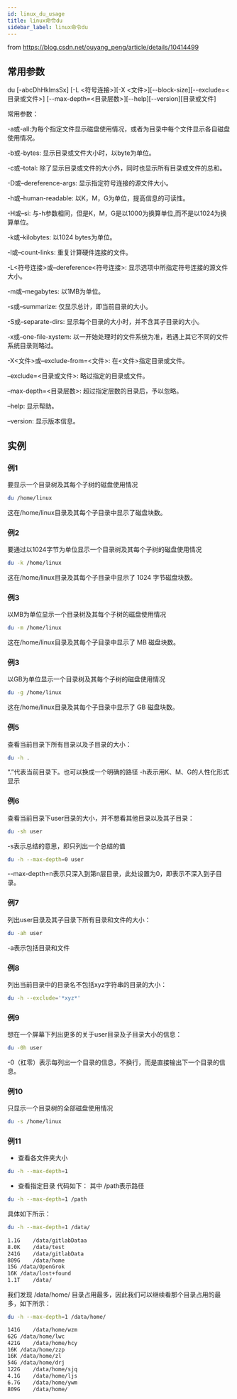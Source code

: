 ```yaml
---
id: linux_du_usage
title: linux命令du
sidebar_label: linux命令du
---
```


from https://blog.csdn.net/ouyang_peng/article/details/10414499

## 常用参数

du [-abcDhHklmsSx] [-L <符号连接>][-X <文件>][--block-size][--exclude=<目录或文件>] [--max-depth=<目录层数>][--help][--version][目录或文件]

常用参数：

-a或-all:为每个指定文件显示磁盘使用情况，或者为目录中每个文件显示各自磁盘使用情况。

-b或-bytes: 显示目录或文件大小时，以byte为单位。

-c或–total: 除了显示目录或文件的大小外，同时也显示所有目录或文件的总和。

-D或–dereference-args: 显示指定符号连接的源文件大小。

-h或–human-readable: 以K，M，G为单位，提高信息的可读性。

-H或–si: 与-h参数相同，但是K，M，G是以1000为换算单位,而不是以1024为换算单位。

-k或–kilobytes: 以1024 bytes为单位。

-l或–count-links: 重复计算硬件连接的文件。

-L<符号连接>或–dereference<符号连接>: 显示选项中所指定符号连接的源文件大小。

-m或–megabytes: 以1MB为单位。

-s或–summarize: 仅显示总计，即当前目录的大小。

-S或–separate-dirs: 显示每个目录的大小时，并不含其子目录的大小。

-x或–one-file-xystem: 以一开始处理时的文件系统为准，若遇上其它不同的文件系统目录则略过。

-X<文件>或–exclude-from=<文件>: 在<文件>指定目录或文件。

–exclude=<目录或文件>: 略过指定的目录或文件。

–max-depth=<目录层数>: 超过指定层数的目录后，予以忽略。

–help: 显示帮助。

–version: 显示版本信息。

## 实例

### 例1
要显示一个目录树及其每个子树的磁盘使用情况
```sh
du /home/linux
```
这在/home/linux目录及其每个子目录中显示了磁盘块数。

### 例2
要通过以1024字节为单位显示一个目录树及其每个子树的磁盘使用情况
```sh
du -k /home/linux
```
这在/home/linux目录及其每个子目录中显示了 1024 字节磁盘块数。

### 例3
以MB为单位显示一个目录树及其每个子树的磁盘使用情况
```sh
du -m /home/linux
```
这在/home/linux目录及其每个子目录中显示了 MB 磁盘块数。

### 例3
以GB为单位显示一个目录树及其每个子树的磁盘使用情况
```sh
du -g /home/linux
```
这在/home/linux目录及其每个子目录中显示了 GB 磁盘块数。

### 例5
查看当前目录下所有目录以及子目录的大小：
```sh
du -h .
```
“.”代表当前目录下。也可以换成一个明确的路径
-h表示用K、M、G的人性化形式显示

### 例6
查看当前目录下user目录的大小，并不想看其他目录以及其子目录：
```sh
du -sh user
```
-s表示总结的意思，即只列出一个总结的值
```sh
du -h --max-depth=0 user
```
--max-depth=n表示只深入到第n层目录，此处设置为0，即表示不深入到子目录。

### 例7
列出user目录及其子目录下所有目录和文件的大小：
```sh
du -ah user
```
-a表示包括目录和文件

### 例8
列出当前目录中的目录名不包括xyz字符串的目录的大小：
```sh
du -h --exclude='*xyz*'
```

### 例9
想在一个屏幕下列出更多的关于user目录及子目录大小的信息：
```sh
du -0h user
```
-0（杠零）表示每列出一个目录的信息，不换行，而是直接输出下一个目录的信息。

### 例10
只显示一个目录树的全部磁盘使用情况
```sh
du -s /home/linux
```

### 例11
- 查看各文件夹大小
```sh
du -h --max-depth=1
```

- 查看指定目录
代码如下：  其中 /path表示路径
```sh
du -h --max-depth=1 /path  
```
具体如下所示：
```sh
du -h --max-depth=1 /data/ 
 
1.1G    /data/gitlabDataa  
8.0K    /data/test  
241G    /data/gitlabData  
809G    /data/home  
15G /data/OpenGrok  
16K /data/lost+found  
1.1T    /data/  
```

我们发现  /data/home/ 目录占用最多，因此我们可以继续看那个目录占用的最多，如下所示：
```sh
du -h --max-depth=1 /data/home/  

141G    /data/home/wzm  
62G /data/home/lwc  
421G    /data/home/hcy  
16K /data/home/zzp  
16K /data/home/zl  
54G /data/home/drj  
122G    /data/home/sjq  
4.1G    /data/home/ljs  
6.7G    /data/home/ywm  
809G    /data/home/ 
```   

